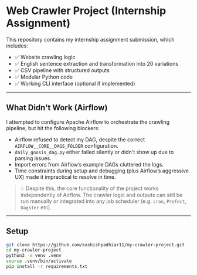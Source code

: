 # Web Crawler Project (Internship Assignment)

This repository contains my internship assignment submission, which includes:

- ✅ Website crawling logic
- ✅ English sentence extraction and transformation into 20 variations
- ✅ CSV pipeline with structured outputs
- ✅ Modular Python code
- ✅ Working CLI interface (optional if implemented)

---

## What Didn't Work (Airflow)

I attempted to configure Apache Airflow to orchestrate the crawling pipeline, but hit the following blockers:

- Airflow refused to detect my DAG, despite the correct `AIRFLOW__CORE__DAGS_FOLDER` configuration.
- `daily_gnosis_dag.py` either failed silently or didn't show up due to parsing issues.
- Import errors from Airflow’s example DAGs cluttered the logs.
- Time constraints during setup and debugging (plus Airflow’s aggressive UX) made it impractical to resolve in time.

> 💡 Despite this, the core functionality of the project works independently of Airflow. The crawler logic and outputs can still be run manually or integrated into any job scheduler (e.g. `cron`, `Prefect`, `Dagster` etc).

---

## Setup

```bash
git clone https://github.com/kashishpadhiar11/my-crawler-project.git
cd my-crawler-project
python3 -m venv .venv
source .venv/bin/activate
pip install -r requirements.txt